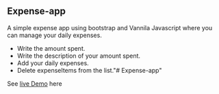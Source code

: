 ## Expense-app ##

A simple expense app using bootstrap and Vannila Javascript where you can manage your daily expenses.

- Write the amount spent.
- Write the description of your amount spent.
- Add your daily expenses.
- Delete expenseItems from the list."# Expense-app" 

See [live Demo](https://expense-app2.netlify.com/) here